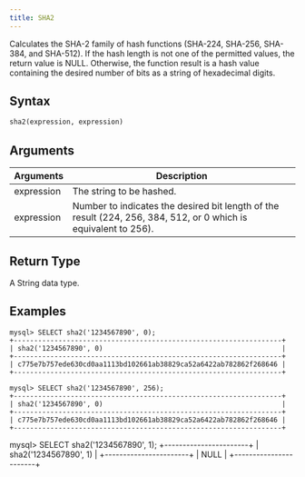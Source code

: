 ```yaml
---
title: SHA2
---
```


Calculates the SHA-2 family of hash functions (SHA-224, SHA-256, SHA-384, and SHA-512).
If the hash length is not one of the permitted values, the return value is NULL.
Otherwise, the function result is a hash value containing the desired number of bits as a string of hexadecimal digits.

## Syntax

```sql
sha2(expression, expression)
```

## Arguments

| Arguments   | Description |
| ----------- | ----------- |
| expression  | The string to be hashed. |
| expression  | Number to indicates the desired bit length of the result (224, 256, 384, 512, or 0 which is equivalent to 256). |

## Return Type

A String data type.

## Examples

```text
mysql> SELECT sha2('1234567890', 0);
+------------------------------------------------------------------+
| sha2('1234567890', 0)                                            |
+------------------------------------------------------------------+
| c775e7b757ede630cd0aa1113bd102661ab38829ca52a6422ab782862f268646 |
+------------------------------------------------------------------+
```

```text
mysql> SELECT sha2('1234567890', 256);
+------------------------------------------------------------------+
| sha2('1234567890', 0)                                            |
+------------------------------------------------------------------+
| c775e7b757ede630cd0aa1113bd102661ab38829ca52a6422ab782862f268646 |
+------------------------------------------------------------------+
```

mysql> SELECT sha2('1234567890', 1);
+-----------------------+
| sha2('1234567890', 1) |
+-----------------------+
| NULL                  |
+-----------------------+
